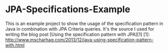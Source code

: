JPA-Specifications-Example
==========================

This is an example project to show the usage of the specification pattern in Java in combination with JPA Criteria queries. It's the source I used for writing the blog post [Using the specification pattern with JPA][1]
[1]: http://www.mscharhag.com/2013/12/java-using-specification-pattern-with.html
